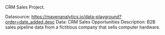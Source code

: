 CRM Sales Project.

Datasource: https://mavenanalytics.io/data-playground?order=date_added,desc
Data: CRM Sales Opportunities
Description: B2B sales pipeline data from a fictitious company that sells computer hardware.